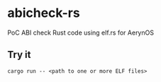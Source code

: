 # abicheck-rs

PoC ABI check Rust code using elf.rs for AerynOS

## Try it

`cargo run -- <path to one or more ELF files>`
